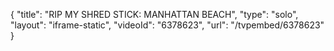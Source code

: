 {
    "title": "RIP MY SHRED STICK: MANHATTAN BEACH",
    "type": "solo",
    "layout": "iframe-static",
    "videoId": "6378623",
    "url": "\/tvpembed\/6378623"
}